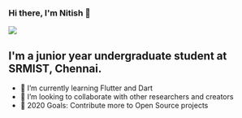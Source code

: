 ### Hi there, I'm Nitish  👋

![](https://komarev.com/ghpvc/?username=nastyphantom)

## I'm a junior year undergraduate student at SRMIST, Chennai.
- 🌱 I’m currently learning Flutter and Dart
- 👯 I’m looking to collaborate with other researchers and creators
- 🥅 2020 Goals: Contribute more to Open Source projects
